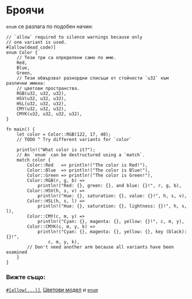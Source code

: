 # Броячи

`enum` се разлага по подобен начин:

```rust,editable
// `allow` required to silence warnings because only
// one variant is used.
#[allow(dead_code)]
enum Color {
    // Тези три са определени само по име.
    Red,
    Blue,
    Green,
    // Тези обвързват разнордни списъци от стойности `u32` към различни имена:
    // цветови пространства.
    RGB(u32, u32, u32),
    HSV(u32, u32, u32),
    HSL(u32, u32, u32),
    CMY(u32, u32, u32),
    CMYK(u32, u32, u32, u32),
}

fn main() {
    let color = Color::RGB(122, 17, 40);
    // TODO ^ Try different variants for `color`

    println!("What color is it?");
    // An `enum` can be destructured using a `match`.
    match color {
        Color::Red   => println!("The color is Red!"),
        Color::Blue  => println!("The color is Blue!"),
        Color::Green => println!("The color is Green!"),
        Color::RGB(r, g, b) =>
            println!("Red: {}, green: {}, and blue: {}!", r, g, b),
        Color::HSV(h, s, v) =>
            println!("Hue: {}, saturation: {}, value: {}!", h, s, v),
        Color::HSL(h, s, l) =>
            println!("Hue: {}, saturation: {}, lightness: {}!", h, s, l),
        Color::CMY(c, m, y) =>
            println!("Cyan: {}, magenta: {}, yellow: {}!", c, m, y),
        Color::CMYK(c, m, y, k) =>
            println!("Cyan: {}, magenta: {}, yellow: {}, key (black): {}!",
                c, m, y, k),
        // Don't need another arm because all variants have been examined
    }
}
```

### Вижте също:

[`#[allow(...)]`][allow], [Цветови модел][color_models] и [`enum`][enum]

[allow]: ../../../attribute/unused.md
[color_models]:https://bg.wikipedia.org/wiki/Цветови_модел 
[enum]: ../../../custom_types/enum.md
